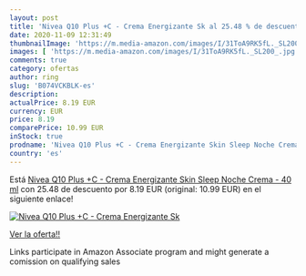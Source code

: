 ```yaml
---
layout: post
title: 'Nivea Q10 Plus +C - Crema Energizante Sk al 25.48 % de descuento'
date: 2020-11-09 12:31:49
thumbnailImage: 'https://m.media-amazon.com/images/I/31ToA9RK5fL._SL200_.jpg'
images: [ 'https://m.media-amazon.com/images/I/31ToA9RK5fL._SL200_.jpg' ]
comments: true
category: ofertas
author: ring
slug: 'B074VCKBLK-es'
description:
actualPrice: 8.19 EUR
currency: EUR
price: 8.19
comparePrice: 10.99 EUR
inStock: true
prodname: 'Nivea Q10 Plus +C - Crema Energizante Skin Sleep Noche Crema - 40 ml'
country: 'es'
---
```


Está [Nivea Q10 Plus +C - Crema Energizante Skin Sleep Noche Crema - 40 ml](https://www.amazon.es/dp/B074VCKBLK/?tag=tolees-21) con 25.48 de descuento por 8.19 EUR (original: 10.99 EUR) en el siguiente enlace!

[![Nivea Q10 Plus +C - Crema Energizante Sk](https://m.media-amazon.com/images/I/31ToA9RK5fL._SL200_.jpg)](https://www.amazon.es/dp/B074VCKBLK/?tag=tolees-21)

[Ver la oferta!!](https://www.amazon.es/dp/B074VCKBLK/?tag=tolees-21)

Links participate in Amazon Associate program and might generate a comission on qualifying sales


